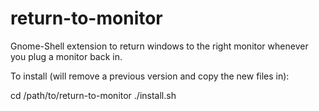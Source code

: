 return-to-monitor
=================

Gnome-Shell extension to return windows to the right monitor whenever you plug a monitor back in.

To install (will remove a previous version and copy the new files in):

cd /path/to/return-to-monitor
./install.sh
